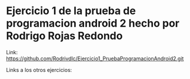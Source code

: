 # Ejercicio 1 de la prueba de programacion android 2 hecho por Rodrigo Rojas Redondo

Link:
https://github.com/Rodrivdlc/Ejercicio1_PruebaProgramacionAndroid2.git

Links a los otros ejercicios:

